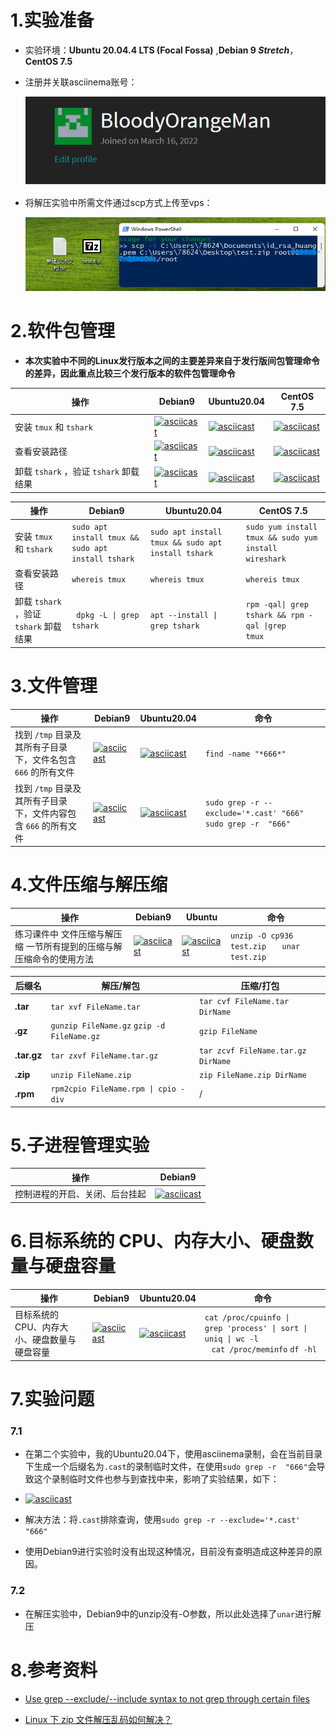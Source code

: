 # 1.实验准备

- 实验环境：**Ubuntu 20.04.4 LTS (Focal Fossa)** ,**Debian 9 *Stretch***，**CentOS 7.5** 

- 注册并关联asciinema账号：

  ![asciinema](./img/pre-work-asciinema.png)

- 将解压实验中所需文件通过scp方式上传至vps：

  ![zip](./img/pre-work-zip.png)

  





# 2.软件包管理

- **本次实验中不同的Linux发行版本之间的主要差异来自于发行版间包管理命令的差异，因此重点比较三个发行版本的软件包管理命令**

| 操作                                   | Debian9                                                      | Ubuntu20.04                                                  | CentOS 7.5                                                   |
| -------------------------------------- | ------------------------------------------------------------ | ------------------------------------------------------------ | ------------------------------------------------------------ |
| 安装 `tmux` 和 `tshark`                | [![asciicast](https://asciinema.org/a/JdtOpZL2GGr4YMAoT0ohL4kHT.svg)](https://asciinema.org/a/JdtOpZL2GGr4YMAoT0ohL4kHT) | [![asciicast](https://asciinema.org/a/kfQrnKn0Pp5Jkh3mvwA4KZxeJ.svg)](https://asciinema.org/a/kfQrnKn0Pp5Jkh3mvwA4KZxeJ) | [![asciicast](https://asciinema.org/a/kpt5dhCurFOQyfex0VRlyHeVZ.svg)](https://asciinema.org/a/kpt5dhCurFOQyfex0VRlyHeVZ) |
| 查看安装路径                           | [![asciicast](https://asciinema.org/a/kGGJzh7BxZcBCLTOvjFLzi6F0.svg)](https://asciinema.org/a/kGGJzh7BxZcBCLTOvjFLzi6F0) | [![asciicast](https://asciinema.org/a/E0CiPAomFoNGSwmDgqoRehUUn.svg)](https://asciinema.org/a/E0CiPAomFoNGSwmDgqoRehUUn) | [![asciicast](https://asciinema.org/a/quNDbWjGxtbEvTOpqgI1Rcf6S.svg)](https://asciinema.org/a/quNDbWjGxtbEvTOpqgI1Rcf6S) |
| 卸载 `tshark` ，验证 `tshark` 卸载结果 | [![asciicast](https://asciinema.org/a/9eZCz9FS0m6z2W5JMzb8qfbfs.svg)](https://asciinema.org/a/9eZCz9FS0m6z2W5JMzb8qfbfs) | [![asciicast](https://asciinema.org/a/0EnHb2EwkouWMrOk1JcnszoO6.svg)](https://asciinema.org/a/0EnHb2EwkouWMrOk1JcnszoO6) | [![asciicast](https://asciinema.org/a/vCmdH08K9zL6DzNdUeAjIc8DH.svg)](https://asciinema.org/a/vCmdH08K9zL6DzNdUeAjIc8DH) |

| 操作                                   | Debian9                                               | Ubuntu20.04                                           | CentOS 7.5                                                   |
| -------------------------------------- | ----------------------------------------------------- | ----------------------------------------------------- | ------------------------------------------------------------ |
| 安装 `tmux` 和 `tshark`                | ` sudo apt install tmux && sudo apt install tshark  ` | ` sudo apt install tmux && sudo apt install tshark  ` | `sudo yum install tmux && sudo yum install wireshark`        |
| 查看安装路径                           | `whereis tmux `                                       | `whereis tmux`                                        | `whereis tmux`                                               |
| 卸载 `tshark` ，验证 `tshark` 卸载结果 | <code> dpkg -L &#124; grep tshark</code>              | <code>apt --install &#124; grep tshark</code>         | <code>rpm -qal&#124; grep tshark && rpm -qal &#124;grep tmux</code> |



# 3.文件管理

| 操作                                                         | Debian9                                                      | Ubuntu20.04                                                  | 命令                                                         |
| ------------------------------------------------------------ | ------------------------------------------------------------ | ------------------------------------------------------------ | ------------------------------------------------------------ |
| 找到 `/tmp` 目录及其所有子目录下，文件名包含 `666` 的所有文件 | [![asciicast](https://asciinema.org/a/r9ZTmEsATSVaIbXkXNSICzyCQ.svg)](https://asciinema.org/a/r9ZTmEsATSVaIbXkXNSICzyCQ) | [![asciicast](https://asciinema.org/a/A6ikgBJvTf5RmZ3VRBvGNZT4J.svg)](https://asciinema.org/a/A6ikgBJvTf5RmZ3VRBvGNZT4J) | `find -name "*666*"`                                         |
| 找到 `/tmp` 目录及其所有子目录下，文件内容包含 `666` 的所有文件 | [![asciicast](https://asciinema.org/a/rDk1QEcKV6Z7PWC8FYHAy9X9Q.svg)](https://asciinema.org/a/rDk1QEcKV6Z7PWC8FYHAy9X9Q) | [![asciicast](https://asciinema.org/a/36FAFDdJ51UCOeFvUmnLRcGYR.svg)](https://asciinema.org/a/36FAFDdJ51UCOeFvUmnLRcGYR) | `sudo grep -r --exclude='*.cast' "666"  `  `sudo grep -r  "666"  ` |



# 4.文件压缩与解压缩

| 操作                                                         | Debian9                                                      | Ubuntu                                                       | 命令                                                         |
| ------------------------------------------------------------ | ------------------------------------------------------------ | ------------------------------------------------------------ | ------------------------------------------------------------ |
| 练习课件中 文件压缩与解压缩 一节所有提到的压缩与解压缩命令的使用方法 | [![asciicast](https://asciinema.org/a/EJKtFoqirCWwRhISZGmixkz8A.svg)](https://asciinema.org/a/EJKtFoqirCWwRhISZGmixkz8A) | [![asciicast](https://asciinema.org/a/C3m3qodg2j0kabSc10jleVD2n.svg)](https://asciinema.org/a/C3m3qodg2j0kabSc10jleVD2n) | `unzip -O cp936  test.zip   `                                      `unar test.zip  ` |

| 后缀名      | 解压/解包                                           | 压缩/打包                          |
| ----------- | --------------------------------------------------- | ---------------------------------- |
| **.tar**    | `tar xvf FileName.tar`                              | `tar cvf FileName.tar DirName`     |
| **.gz**     | `gunzip FileName.gz` `gzip -d FileName.gz`          | `gzip FileName`                    |
| **.tar.gz** | `tar zxvf FileName.tar.gz`                          | `tar zcvf FileName.tar.gz DirName` |
| **.zip**    | `unzip FileName.zip`                                | `zip FileName.zip DirName`         |
| **.rpm**    | <code>rpm2cpio FileName.rpm &#124; cpio -div</code> | /                                  |



# 5.子进程管理实验

| 操作                           | Debian9                                                      |
| ------------------------------ | ------------------------------------------------------------ |
| 控制进程的开启、关闭、后台挂起 | [![asciicast](https://asciinema.org/a/t5hzKEmGsbgzWqIJ8tpV0yYRM.svg)](https://asciinema.org/a/t5hzKEmGsbgzWqIJ8tpV0yYRM) |



# 6.目标系统的 CPU、内存大小、硬盘数量与硬盘容量

| 操作                                         | Debian9                                                      | Ubuntu20.04                                                  | 命令                                                         |
| -------------------------------------------- | ------------------------------------------------------------ | ------------------------------------------------------------ | ------------------------------------------------------------ |
| 目标系统的 CPU、内存大小、硬盘数量与硬盘容量 | [![asciicast](https://asciinema.org/a/NzuVMCGOZ0kJaCcBkC01FhuLV.svg)](https://asciinema.org/a/NzuVMCGOZ0kJaCcBkC01FhuLV) | [![asciicast](https://asciinema.org/a/rF0z3UY5uHfI3S2oICFnwnXxM.svg)](https://asciinema.org/a/rF0z3UY5uHfI3S2oICFnwnXxM) | <code>cat /proc/cpuinfo &#124; grep 'process' &#124; sort &#124; uniq &#124; wc -l   </code>                                                                                                                                                                                                                                  `cat /proc/meminfo`                                                                                                                                                                                                   `df -hl` |



# 7.实验问题

### 7.1

- 在第二个实验中，我的Ubuntu20.04下，使用asciinema录制，会在当前目录下生成一个后缀名为`.cast`的录制临时文件，在使用`sudo grep -r  "666"`会导致这个录制临时文件也参与到查找中来，影响了实验结果，如下：

- [![asciicast](https://asciinema.org/a/fLZIgqEsKXz9X0nZpT3PcVsK9.svg)](https://asciinema.org/a/fLZIgqEsKXz9X0nZpT3PcVsK9)

- 解决方法：将`.cast`排除查询，使用`sudo grep -r --exclude='*.cast' "666"`  
- 使用Debian9进行实验时没有出现这种情况，目前没有查明造成这种差异的原因。

### 7.2

- 在解压实验中，Debian9中的unzip没有-O参数，所以此处选择了`unar`进行解压



# 8.参考资料

- [Use grep --exclude/--include syntax to not grep through certain files](https://stackoverflow.com/questions/221921/use-grep-exclude-include-syntax-to-not-grep-through-certain-files)

- [Linux 下 zip 文件解压乱码如何解决？](https://www.zhihu.com/question/20523036)

